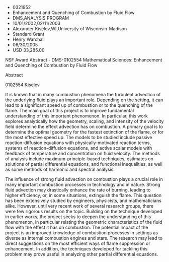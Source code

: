 
* 0321952
* Enhancement and Quenching of Combustion by Fluid Flow
* DMS,ANALYSIS PROGRAM
* 10/01/2002,02/11/2003
* Alexander Kiselev,WI,University of Wisconsin-Madison
* Standard Grant
* Henry Warchall
* 06/30/2005
* USD 33,285.00

NSF Award Abstract - DMS-0102554 Mathematical Sciences: Enhancement and
Quenching of Combustion by Fluid Flow

Abstract

0102554 Kiselev

It is known that in many combustion phenomena the turbulent advection of the
underlying fluid plays an important role. Depending on the setting, it can lead
to a significant speed up of combustion or to the quenching of the flame. The
main goal of this project is to improve fundamental understanding of this
important phenomenon. In particular, this work explores analytically how the
geometry, scaling, and intensity of the velocity field determine the effect
advection has on combustion. A primary goal is to determine the optimal geometry
for the fastest extinction of the flame, or for the most effective speed up. The
models to be studied include passive reaction-diffusion equations with
physically-motivated reaction terms, systems of reaction-diffusion equations,
and active scalar models with feedback of temperature and concentration on fluid
velocity. The methods of analysis include maximum-principle-based techniques,
estimates on solutions of partial differential equations, and functional
inequalities, as well as some methods of harmonic and spectral analysis.

The influence of strong fluid advection on combustion plays a crucial role in
many important combustion processes in technology and in nature. Strong fluid
advection may drastically enhance the rate of burning, leading to higher
efficiency, or, in some situations, extinguish the flame. This question has been
extensively studied by engineers, physicists, and mathematicians alike. However,
until very recent work of several research groups, there were few rigorous
results on the topic. Building on the technique developed in earlier works, the
project seeks to deepen the understanding of this phenomenon, in particular
relating the geometric characteristics of the fluid flow with the effect it has
on combustion. The potential impact of the project is an improved knowledge of
combustion processes in settings as diverse as internal combustion engines and
stars. The research may lead to direct suggestions on the most efficient ways of
flame suppression or enhancement. In addition, the techniques developed for
tackling this problem may prove useful in analyzing other partial differential
equations.


